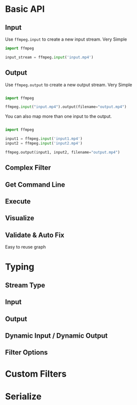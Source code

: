 # Basic API

## Input

Use `ffmpeg.input` to create a new input stream. Very Simple

```python
import ffmpeg

input_stream = ffmpeg.input('input.mp4')
```

## Output

Use `ffmpeg.output` to create a new output stream. Very Simple

```python

import ffmpeg

ffmpeg.input("input.mp4").output(filename="output.mp4")

```

You can also map more than one input to the output.

```python

import ffmpeg

input1 = ffmpeg.input('input1.mp4')
input2 = ffmpeg.input('input2.mp4')

ffmpeg.output(input1, input2, filename="output.mp4")


```


## Complex Filter

## Get Command Line

## Execute

## Visualize

## Validate & Auto Fix

Easy to reuse graph

# Typing

## Stream Type

## Input

## Output

## Dynamic Input / Dynamic Output

## Filter Options

# Custom Filters

# Serialize
